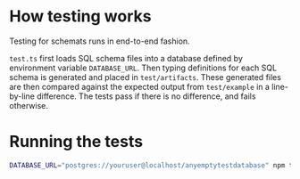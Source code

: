 # How testing works

Testing for schemats runs in end-to-end fashion.

`test.ts` first loads SQL schema files into a database defined by environment variable `DATABASE_URL`.
Then typing definitions for each SQL schema is generated and placed in `test/artifacts`.
These generated files are then compared against the expected output from `test/example` 
in a line-by-line difference. The tests pass if there is no difference, and fails otherwise.


# Running the tests

```bash 
DATABASE_URL="postgres://youruser@localhost/anyemptytestdatabase" npm test
```
